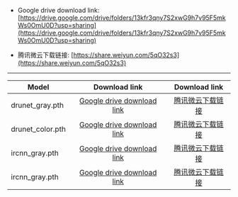 
*  Google drive download link: [https://drive.google.com/drive/folders/13kfr3qny7S2xwG9h7v95F5mkWs0OmU0D?usp=sharing](https://drive.google.com/drive/folders/13kfr3qny7S2xwG9h7v95F5mkWs0OmU0D?usp=sharing)

*  腾讯微云下载链接: [https://share.weiyun.com/5qO32s3](https://share.weiyun.com/5qO32s3)


-----------------


|Model|Download link|Download link|
|---|:--:|:--:|
|drunet_gray.pth| [Google drive download link](https://drive.google.com/drive/folders/13kfr3qny7S2xwG9h7v95F5mkWs0OmU0D?usp=sharing) | [腾讯微云下载链接](https://share.weiyun.com/5qO32s3) |
|drunet_color.pth| [Google drive download link](https://drive.google.com/drive/folders/13kfr3qny7S2xwG9h7v95F5mkWs0OmU0D?usp=sharing) | [腾讯微云下载链接](https://share.weiyun.com/5qO32s3) |
|ircnn_gray.pth| [Google drive download link](https://drive.google.com/drive/folders/13kfr3qny7S2xwG9h7v95F5mkWs0OmU0D?usp=sharing) | [腾讯微云下载链接](https://share.weiyun.com/5qO32s3) |
|ircnn_gray.pth| [Google drive download link](https://drive.google.com/drive/folders/13kfr3qny7S2xwG9h7v95F5mkWs0OmU0D?usp=sharing) | [腾讯微云下载链接](https://share.weiyun.com/5qO32s3) |
